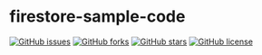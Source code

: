 # firestore-sample-code

[![GitHub issues](https://img.shields.io/github/issues/pupamanyu/firestore-sample-code?style=plastic)](https://github.com/pupamanyu/firestore-sample-code/issues)
[![GitHub forks](https://img.shields.io/github/forks/pupamanyu/firestore-sample-code?style=plastic)](https://github.com/pupamanyu/firestore-sample-code/network)
[![GitHub stars](https://img.shields.io/github/stars/pupamanyu/firestore-sample-code?style=plastic)](https://github.com/pupamanyu/firestore-sample-code/stargazers)
[![GitHub license](https://img.shields.io/github/license/pupamanyu/firestore-sample-code?style=plastic)](https://github.com/pupamanyu/firestore-sample-code/blob/master/LICENSE)
